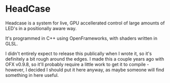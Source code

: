 # HeadCase

Headcase is a system for live, GPU accellerated control of large amounts of LED's in a positionally aware way.

It's programmed in C++ using OpenFrameworks, with shaders written in GLSL.

I didn't entirely expect to release this publically when I wrote it, so it's definitely a bit rough around the edges. I made this a couple years ago with OFX v0.9.8, so it'll probably require a little work to get it to compile - however, I decided I should put it here anyway, as maybe someone will find something in here useful.
